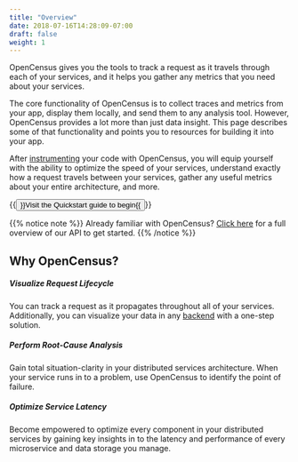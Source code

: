 ```yaml
---
title: "Overview"
date: 2018-07-16T14:28:09-07:00
draft: false
weight: 1
---
```


OpenCensus gives you the tools to track a request as it travels through each of your services, and it helps you gather any metrics that you need about your services.

The core functionality of OpenCensus is to collect traces and metrics from your app, display them locally, and send them to any analysis tool. However, OpenCensus provides a lot more than just data insight. This page describes some of that functionality and points you to resources for building it into your app.

After [instrumenting](https://en.wikipedia.org/wiki/Instrumentation_(computer_programming)#Output) your code with OpenCensus, you will equip yourself with the ability to optimize the speed of your services, understand exactly how a request travels between your services, gather any useful metrics about your entire architecture, and more.

{{<button href="/quickstart" class="btn-info">}}Visit the Quickstart guide to begin{{</button>}}

{{% notice note %}}
Already familiar with OpenCensus? [Click here](https://opencensus.io/docs/) for a full overview of our API to get started.
{{% /notice %}}

## Why OpenCensus?

##### Visualize Request Lifecycle
You can track a request as it propagates throughout all of your services. Additionally, you can visualize your data in any [backend](/core-concepts/exporters/#supported-backends) with a one-step solution.

##### Perform Root-Cause Analysis
Gain total situation-clarity in your distributed services architecture. When your service runs in to a problem, use OpenCensus to identify the point of failure.

##### Optimize Service Latency
Become empowered to optimize every component in your distributed services by gaining key insights in to the latency and performance of every microservice and data storage you manage.
